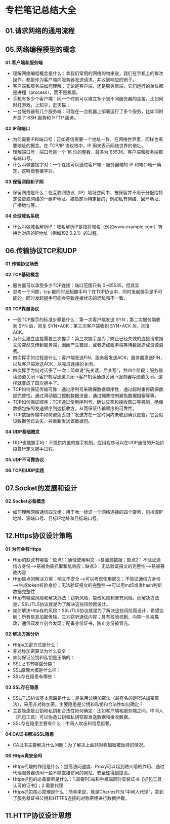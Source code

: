 # 专栏笔记总结大全


## 01.请求网络的通用流程

## 05.网络编程模型的概念

**01.客户端和服务端**

- 理解网络编程概念是什么：拿我们常用的网络购物来说，我们在手机上的每次操作，都是作为客户端向服务器发送请求，并收到响应的例子。
- 客户端和服务端如何理解：无论是客户端，还是服务器端，它们运行的单位都是进程（process），而不是机器。
- 手机有多少个客户端：同一个时刻可以建立多个到不同服务器的连接，比如同时打游戏，上知乎，逛天猫；
- 一台服务器有几个服务端：可能在一台机器上部署运行了多个服务，比如同时开启了 SSH 服务和 HTTP 服务。

**02.IP和端口**

- 为何需要IP和端口号：正如寄信需要一个地址一样，在网络世界里，同样也需要地址的概念。在 TCP/IP 协议栈中，IP 用来表示网络世界的地址。
- 理解端口号：端口号是一个 16 位的整数，最多为 65536。客户端和服务端都有端口号。
- 什么叫做套接字对：一个连接可以通过客户端 - 服务器端的 IP 和端口唯一确定，这叫做套接字对。

**03.保留网段和子网**

- 保留网络是什么：在互联网协议（IP）地址空间中，被保留并不用于分配给特定设备或网络的一组IP地址。被指定为特定目的，例如私有网络、回环地址、广播地址等。

**04.全球域名系统**

- 什么叫做域名解析IP：域名解析IP是指将域名（例如www.example.com）转换为对应的IP地址（例如192.0.2.1）的过程。


## 06.传输协议TCP和UDP

**01.传输协议场景**


**02.TCP基础概念**

- 服务器可以承受多少TCP连接：端口范围只有 0~65535，但其实
- 思考一个问题，tcp 能同时发起握手吗？在TCP协议中，同时发起握手是不可能的。同时发起握手可能会导致连接状态的混乱和不一致。

**03.TCP靠谱协议**

- 一般TCP握手的标准步骤是什么：第一次客户端发送 SYN；第二次服务端收到 SYN 后，回复 SYN+ACK；第三次客户端收到 SYN+ACK 后，回复 ACK。
- 为什么建立连接需要三次握手：第三次握手是为了防止已经失效的连接请求报文段突然又传到服务端，因而产生错误，或者造成服务端等待数据造成资源浪费。
- 四次挥手的过程是什么：客户端发送FIN，服务器发送ACK，服务器发送FIN，以及客户端发送ACK，以完成连接的关闭。
- 四次挥手为何对话多了一次：简单说“先关读，后关写”，共四个阶段：服务器读通道关闭->客户机写通道关闭->客户机读通道关闭->服务器写通道关闭。这样就变成了四次握手了。
- TCP如何保证传输可靠：通过序列号来确保数据顺序性，通过超时重传确保数据完整性，通过滑动窗口控制数据流量，通过拥塞控制避免数据阻塞等等。
- TCP如何保证顺序：TCP通过使用序列号、确认应答和接收窗口等机制，确保数据包按照发送顺序到达接收方，从而保证传输顺序的可靠性。
- TCP数据传输中如何避免丢包：发送方在一定时间内未收到确认应答，它会假设数据包已丢失，并重新发送该数据包。

**04.UDP基础概念**

- UDP也能握手吗：不提供内置的握手机制，应用程序可以在UDP通信的开始阶段自行定义握手过程。

**05.UDP不可靠协议**

**06.TCP和UDP实践**

## 07.Socket的发展和设计

**02.Socket必备概念**

- 如何理解网络通信四元组：用于唯一标识一个网络连接的四个要素，包括源IP地址、源端口号、目标IP地址和目标端口号。


## 12.Https协议设计策略

**01.为何会有Https**

- Http的缺点有哪些：缺点1：通信使用明文——>易泄漏数据；缺点2：不验证通信方身份——>易被伪装抓取和乱响应；缺点3：无法验证报文的完整性——>易被篡改内容
- Http缺点的解决方案：明文不安全——>可以考虑使用密文；不验证通信方身份——>生成token校验身份；无法验证报文的完整性——>可以用md5或者hash判断数据完整性
- Http有哪些风险和解决办法：窃听风险，篡改风险和冒充风险。而解决方法是，SSL/TLS协议就是为了解决这些风险而设计。
- 如何解决Http存的风险：SSL/TLS协议就是为了解决这些风险而设计，希望达到：所有信息加密传输，三方窃听通信内容；具有校验机制，内容一旦被篡改，通信双发立刻会发现；配备身份证书，防止身份被冒充。

**02.解决方案分析**

- Https加密方式是什么：
- 非对称加密算法为什么安全：
- 如何保证公钥和私钥是正确的：
- SSL证书有哪些分类：
- SSL原理大概是什么样：
- SSL存在隐患有哪些：


**03.SSL存在隐患**

- SSL/TLS协议基本思路是什么：是采用公钥加密法（最有名的是RSA加密算法），采用非对称加密。主要隐患是公钥和私钥和合法性如何确定？
- 主要隐患是公钥和私钥和合法性如何确定：比如客户端和服务端之间，中间人（抓包工具）可以伪造公钥和私钥窃取发送数据和接收数据。
- SSL存在隐患主要有什么：中间人攻击和信息抵赖。

**04.CA证书解决SSL隐患**

- CA证书主要解决什么问题：为了解决上面非对称加密被劫持的情况。

**06.Https真安全吗**

- Https代理的作用是什么：提高访问速度、Proxy可以起到防火墙的作用、通过代理服务器访问一些不能直接访问的网站、安全性得到提高。
- Https抓包的必备要素是什么：1.需要PC端和手机端同时安装证书【抓包工具认可的证书】；2.需要代理
- Https抓包核心原理是什么：简单来说，就是Charles作为“中间人代理”，拿到了服务器证书公钥和HTTPS连接的对称密钥进行数据拦截。


## 11.HTTP协议设计思想












